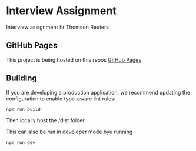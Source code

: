 # Interview Assignment

Interview assignment fir Thomson Reuters

## GitHub Pages

This project is being hosted on this repos [GitHub Pages](https://xanir.github.io/thomson-reuters-interview-assignment/)

## Building

If you are developing a production application, we recommend updating the configuration to enable type-aware lint rules:

```
npm run build
```

Then locally host the /dist folder

This can also be run in developer mode byu running
```
npm run dev
```
